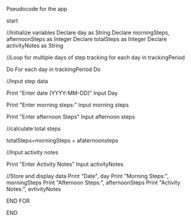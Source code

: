 Pseudocode for the app


start


//Initialize variables
Declare day as String
Declare morningSteps, afternoonSteps as Integer
Declare totalSteps as Integer
Declare activityNotes as String

//Loop for multiple days of step tracking for each day in trackingPeriod 

Do
For each day in trackingPeriod 
Do


//Input step data

Print "Enter date (YYYY-MM-DD)"
Input Day

Print "Enter morning steps:"
Input morning steps

Print "Enter afternoon Steps"
Input afternoon steps


//calculate total steps

totalSteps=morningSteps + afaternoonsteps


//Input activity notes

Print "Enter Activity Notes"
Input activityNotes

//Store and display data 
Print "Date", day
Print "Morning Steps:", morningSteps
Print "Afternoon Steps:", afternoonSteps
Print "Activity Notes:", avtivityNotes

END FOR

END
